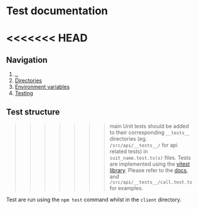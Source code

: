 # Test documentation

<<<<<<< HEAD
=======
## Navigation

1. [..](../)
1. [Directories](./dirs.md)
1. [Environment variables](./env.md)
1. [Testing](./tests.md)

## Test structure

>>>>>>> main
Unit tests should be added to their corresponding `__tests__` directories (eg. `/src/api/__tests__/` for api related tests) in `suit_name.test.ts(x)` files. Tests are implemented using the [vitest library](https://vitest.dev/guide/#examples). Please refer to the [docs](https://vitest.dev/guide/#examples), and `/src/api/__tests__/call.test.ts` for examples.

Test are run using the `npm test` command whilst in the `client` directory.